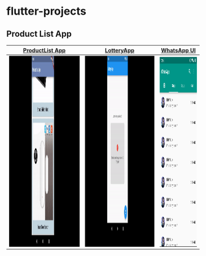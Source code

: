 # flutter-projects


## Product List App
 | [ProductList App](https://github.com/dckakon/flutter-projects/tree/master/product-list) | [LotteryApp](https://github.com/dckakon/flutter-projects/tree/master/lottery_app) | [WhatsApp UI](https://github.com/dckakon/flutter-projects/tree/master/whatsapp_ui) 
|--|--|--|
<img src="https://github.com/dckakon/flutter-projects/blob/master/screenshots/productlist.gif" height="500" alt="Screenshot"/> | <img src="https://github.com/dckakon/flutter-projects/blob/master/screenshots/lotteryapp.gif" height="500" alt="Screenshot"/> | <img src="https://github.com/dckakon/flutter-projects/blob/master/screenshots/whatsapp.png" height="500" width="260"  alt="Screenshot"/> 



